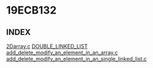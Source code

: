 # 19ECB132

## INDEX
[2Darray.c](2Darray.c)
[DOUBLE_LINKED_LIST](DOUBLE_LINKED_LIST)  
[add_delete_modify_an_element_in_an_array.c](add_delete_modify_an_element_in_an_array)  
[add_delete_modify_an_element_in_an_single_linked_list.c](add_delete_modify_an_element_in_an_single_linked_list.c) 

